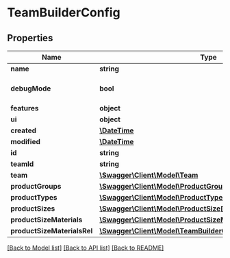 # TeamBuilderConfig

## Properties
Name | Type | Description | Notes
------------ | ------------- | ------------- | -------------
**name** | **string** |  | [optional] 
**debugMode** | **bool** |  | [optional] [default to false]
**features** | **object** |  | [optional] 
**ui** | **object** |  | [optional] 
**created** | [**\DateTime**](\DateTime.md) |  | [optional] 
**modified** | [**\DateTime**](\DateTime.md) |  | [optional] 
**id** | **string** |  | [optional] 
**teamId** | **string** |  | [optional] 
**team** | [**\Swagger\Client\Model\Team**](Team.md) |  | [optional] 
**productGroups** | [**\Swagger\Client\Model\ProductGroup[]**](ProductGroup.md) |  | [optional] 
**productTypes** | [**\Swagger\Client\Model\ProductType[]**](ProductType.md) |  | [optional] 
**productSizes** | [**\Swagger\Client\Model\ProductSize[]**](ProductSize.md) |  | [optional] 
**productSizeMaterials** | [**\Swagger\Client\Model\ProductSizeMaterial[]**](ProductSizeMaterial.md) |  | [optional] 
**productSizeMaterialsRel** | [**\Swagger\Client\Model\TeamBuilderConfigProductSizeMaterial[]**](TeamBuilderConfigProductSizeMaterial.md) |  | [optional] 

[[Back to Model list]](../README.md#documentation-for-models) [[Back to API list]](../README.md#documentation-for-api-endpoints) [[Back to README]](../README.md)


